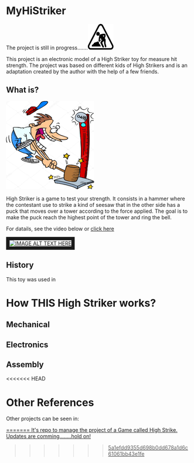 
# MyHiStriker

The project is still in progress.......<img width="70" height="70" src="https://github.com/lluchiari/MyHiStriker/raw/master/images/in_progress.png" />

This project is an electronic model of a High Striker toy for measure hit strength. The project was based on different kids of High Strikers and is an adaptation created by the author with the help of a few friends. 




## What is?

<img width="240" height="240" src="https://github.com/lluchiari/MyHiStriker/raw/master/images/img1.jpg" />

High Striker is a game to test your strength. It consists in a hammer where the contestant use to strike a kind of seesaw that in the other side has a puck that moves over a tower according to the force applied. The goal is to make the puck reach the highest point of the tower and ring the bell.

For datails, see the video below or [click here](https://youtu.be/iCO8CMlc4_0)

<a href="http://www.youtube.com/watch?feature=player_embedded&v=iCO8CMlc4_0
" target="_blank"><img src="http://img.youtube.com/vi/iCO8CMlc4_0/0.jpg" 
alt="IMAGE ALT TEXT HERE" width="240" height="180" border="9" /></a>


## History
This toy was used in 

# How THIS High Striker works?

## Mechanical

## Electronics

## Assembly


<<<<<<< HEAD
# Other References

Other projects can be seen in:

<a href="http://www.jmillerid.com/wordpress/tag/hi-striker/" />



=======
It's repo to manage the project of a Game called High Strike.
Updates are comming........hold on!

<!--stackedit_data:
eyJoaXN0b3J5IjpbLTE2NzkxNzA3MDJdfQ==
-->
>>>>>>> 5a1efdd9355d698b0dd678a1d6c61061bb43e1fe
<!--stackedit_data:
eyJoaXN0b3J5IjpbMTIzODczNDQwNywtMTYwMTE5OTI5NV19
-->